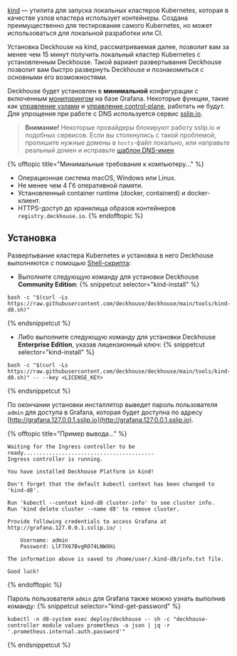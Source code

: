 [kind](https://kind.sigs.k8s.io/) — утилита для запуска локальных кластеров Kubernetes, которая в качестве узлов кластера использует контейнеры. Создана преимущественно для тестирования самого Kubernetes, но может использоваться для локальной разработки или CI.

Установка Deckhouse на kind, рассматриваемая далее, позволит вам за менее чем 15 минут получить локальный кластер Kubernetes с установленным Deckhouse. Такой вариант развертывания Deckhouse позволит вам быстро развернуть Deckhouse и познакомиться с основными его возможностями.

Deckhouse будет установлен в **минимальной** конфигурации с включенным [мониторингом](/documentation/v1/modules/300-prometheus/) на базе Grafana. Некоторые функции, такие как [управление узлами](/documentation/v1/modules/040-node-manager/) и [управление control-plane](/documentation/v1/modules/040-control-plane-manager/), работать не будут. Для упрощения при работе с DNS используется сервис [sslip.io](https://sslip.io). 

> **Внимание!** Некоторые провайдеры блокируют работу sslip.io и подобных сервисов. Если вы столкнулись с такой проблемой, пропишите нужные домены в `hosts`-файл локально, или направьте реальный домен и исправьте [шаблон DNS-имен](../../documentation/v1/deckhouse-configure-global.html#parameters-modules-publicdomaintemplate).

{% offtopic title="Минимальные требования к компьютеру..." %}
- Операционная система macOS, Windows или Linux.
- Не менее чем 4 Гб оперативной памяти.
- Установленный container runtime (docker, containerd) и docker-клиент.
- HTTPS-доступ до хранилища образов контейнеров `registry.deckhouse.io`.
{% endofftopic %}

## Установка

Развертывание кластера Kubernetes и установка в него Deckhouse выполняются с помощью [Shell-скрипта](https://github.com/deckhouse/deckhouse/blob/main/tools/kind-d8.sh): 
- Выполните следующую команду для установки Deckhouse **Community Edition**:
  {% snippetcut selector="kind-install" %}
```shell
bash -c "$(curl -Ls https://raw.githubusercontent.com/deckhouse/deckhouse/main/tools/kind-d8.sh)"
```
  {% endsnippetcut %}
- Либо выполните следующую команду для установки Deckhouse **Enterprise Edition**, указав лицензионный ключ:
  {% snippetcut selector="kind-install" %}
```shell
bash -c "$(curl -Ls https://raw.githubusercontent.com/deckhouse/deckhouse/main/tools/kind-d8.sh)" -- --key <LICENSE_KEY>
```
  {% endsnippetcut %}

По окончании установки инсталлятор выведет пароль пользователя `admin` для доступа в Grafana, которая будет доступна по адресу [http://grafana.127.0.0.1.sslip.io](http://grafana.127.0.0.1.sslip.io).

{% offtopic title="Пример вывода..." %}
```text
Waiting for the Ingress controller to be ready.........................................
Ingress controller is running.

You have installed Deckhouse Platform in kind!

Don't forget that the default kubectl context has been changed to 'kind-d8'.

Run 'kubectl --context kind-d8 cluster-info' to see cluster info.
Run 'kind delete cluster --name d8' to remove cluster.

Provide following credentials to access Grafana at http://grafana.127.0.0.1.sslip.io/ :

    Username: admin
    Password: LlF7X67BvgRO74LNWXHi

The information above is saved to /home/user/.kind-d8/info.txt file.

Good luck!
```
{% endofftopic %}

Пароль пользователя `admin` для Grafana также можно узнать выполнив команду:
{% snippetcut selector="kind-get-password" %}
```shell
kubectl -n d8-system exec deploy/deckhouse -- sh -c "deckhouse-controller module values prometheus -o json | jq -r '.prometheus.internal.auth.password'"
```
{% endsnippetcut %}
